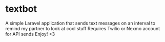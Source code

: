 # textbot
A simple Laravel application that sends text messages on an interval to remind my partner to look at cool stuff
Requires Twilio or Nexmo account for API sends
Enjoy!
<3

